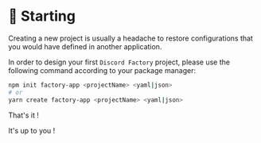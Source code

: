 # 💪 Starting

Creating a new project is usually a headache to restore configurations that you would have defined in another application.

In order to design your first `Discord Factory` project, please use the following command according to your package manager:
```bash
npm init factory-app <projectName> <yaml|json>
# or
yarn create factory-app <projectName> <yaml|json>
```

That's it !

It's up to you !